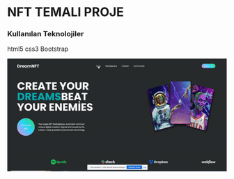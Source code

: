 <h1>NFT TEMALI PROJE</h1>



<h3>Kullanılan Teknolojiler</h3>

html5 css3 Bootstrap <br>

![](nft1.gif)

